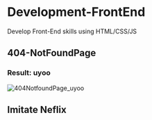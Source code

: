 # Development-FrontEnd

Develop Front-End skills using HTML/CSS/JS

## 404-NotFoundPage

### Result: uyoo

![404NotfoundPage_uyoo](https://user-images.githubusercontent.com/34436556/77042109-7728e580-69fe-11ea-8952-830f192696fb.gif)

## Imitate Neflix
